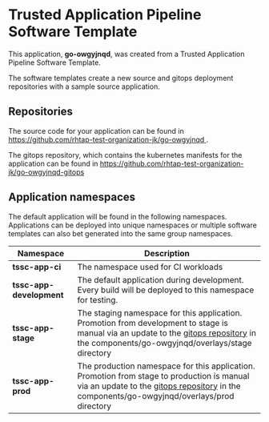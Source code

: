 # Trusted Application Pipeline Software Template

This application, **go-owgyjnqd**, was created from a Trusted Application Pipeline Software Template.

The software templates create a new source and gitops deployment repositories with a sample source application. 

## Repositories

The source code for your application can be found in [https://github.com/rhtap-test-organization-jk/go-owgyjnqd ](https://github.com/rhtap-test-organization-jk/go-owgyjnqd ).
 
The gitops repository, which contains the kubernetes manifests for the application can be found in 
[https://github.com/rhtap-test-organization-jk/go-owgyjnqd-gitops ](https://github.com/rhtap-test-organization-jk/go-owgyjnqd-gitops ) 

## Application namespaces 

The default application will be found in the following namespaces. Applications can be deployed into unique namespaces or multiple software templates can also bet generated into the same group namespaces.  

|  Namespace   |  Description   |  
| -------- | -------- |
| **tssc-app-ci** | The namespace used for CI workloads |
| **tssc-app-development** | The default application during development. Every build will be deployed to this namespace for testing. |
| **tssc-app-stage** | The staging namespace for this application. Promotion from development to stage is manual via an update to the [gitops repository](https://github.com/rhtap-test-organization-jk/go-owgyjnqd-gitops ) in the components/go-owgyjnqd/overlays/stage directory |
| **tssc-app-prod** | The production namespace for this application. Promotion from stage to production is manual via an update to the [gitops repository](https://github.com/rhtap-test-organization-jk/go-owgyjnqd-gitops ) in the components/go-owgyjnqd/overlays/prod directory |